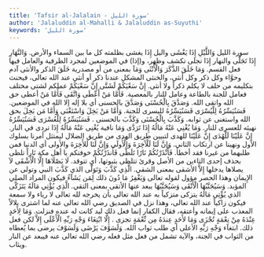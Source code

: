 ```yaml
---
title: 'Tafsir al-Jalalain - سورة الليل'
author: 'Jalaluddin al-Mahalli & Jalaluddin as-Suyuthi'
keywords: 'سورة الليل'
---
```


سورة الليل
وَاللَّيْلِ إِذَا يَغْشَى
واليل إِذَا يغشى
بظلمته كل ما بين السماء والأرض.
وَالنَّهَارِ إِذَا تَجَلَّى
والنهار إِذَا تجلى
تكشف وظهر، و(إذا) في الموضعين لمجرد الظرفية والعامل فيها فعل القسم.
وَمَا خَلَقَ الذَّكَرَ وَالْأُنْثَى
وَمَآ
بمعنى من أو مصدرية
خَلَقَ الذكر والأنثى
آدم وحوَّاء وكل ذكر وكل أنثى، والخنثى المشكل عندنا ذكر أو أنثى عند الله تعالى، فيحنث بتكليمه من حلف لا يكلم ذكراً ولا أنثى.
إِنَّ سَعْيَكُمْ لَشَتَّى
إِنَّ سَعْيَكُمْ
عملكم
لشتى
مختلف فعامل للجنة بالطاعة وعامل للنار بالمعصية.
فَأَمَّا مَنْ أَعْطَى وَاتَّقَى
فَأَمَّا مَنْ أعطى
حق الله
واتقى
الله.
وَصَدَّقَ بِالْحُسْنَى
وَصَدَّقَ بالحسنى
أي بلا إله إلا الله في الموضعين.
فَسَنُيَسِّرُهُ لِلْيُسْرَى
فَسَنُيَسِّرُهُ لليسرى
للجنة.
وَأَمَّا مَنْ بَخِلَ وَاسْتَغْنَى
وَأَمَّا مَن بَخِلَ
بحق الله
واستغنى
عن ثوابه.
وَكَذَّبَ بِالْحُسْنَى
وَكَذَّبَ بالحسنى
.
فَسَنُيَسِّرُهُ لِلْعُسْرَى
فَسَنُيَسِّرُهُ
نهيئه
للعسرى
للنار.
وَمَا يُغْنِي عَنْهُ مَالُهُ إِذَا تَرَدَّى
وَمَا
نافية
يُغْنِى عَنْهُ مَالُهُ إِذَا تردى
في النار.
إِنَّ عَلَيْنَا لَلْهُدَى
إِنَّ عَلَيْنَا للهدى
لتبيين طريق الهدى من طريق الضلال ليمتثل أمرنا بسلوك الأول ونهينا عن ارتكاب الثاني.
وَإِنَّ لَنَا لَلْآَخِرَةَ وَالْأُولَى
وَإِنَّ لَنَا لَلأَخِرَةَ والأولى
أي الدنيا فمن طلبهما من غيرنا فقد أخطأ.
فَأَنْذَرْتُكُمْ نَارًا تَلَظَّى
فَأَنذَرْتُكُمْ
خوفتكم يا أهل مكة
نَاراً تلظى
بحذف إحدى التاءين من الأصل وقرئ
تتلظى
بثبوتها، أي تتوقد.
لَا يَصْلَاهَا إِلَّا الْأَشْقَى
لاَ يصلاها
يدخلها
إِلاَّ الأشقى
بمعنى الشقي.
الَّذِي كَذَّبَ وَتَوَلَّى
الذي كَذَّبَ
النبي
وتولى
عن الإِيمان وهذا الحصر مؤول لقوله تعالى
وَيَغْفِرُ مَا دُونَ ذلك لِمَن يَشَآءُ
فيكون المراد الصلي المؤبد.
وَسَيُجَنَّبُهَا الْأَتْقَى
وَسَيُجَنَّبُهَا
يبعد عنها
الأتقى
بمعنى التقي.
الَّذِي يُؤْتِي مَالَهُ يَتَزَكَّى
الذي يُؤْتِى مَالَهُ يتزكى
متزكياً به عند الله تعالى بأن يخرجه لله تعالى لا رياء ولا سمعة فيكون زاكياً عند الله تعالى، وهذا نزل في الصديق رضي الله تعالى عنه لما اشترى بلالاً المعذب على إيمانه وأعتقه، فقال الكفار إنما فعل ذلك ليد كانت له عنده فنزلت.
وَمَا لِأَحَدٍ عِنْدَهُ مِنْ نِعْمَةٍ تُجْزَى
وَمَا لأَحَدٍ عِندَهُ مِن نِّعْمَةٍ تجزى
.
إِلَّا ابْتِغَاءَ وَجْهِ رَبِّهِ الْأَعْلَى
إِلاَّ
لكن فعل ذلك.
ابتغآء وَجْهِ رَبِّهِ الأعلى
أي طلب ثواب الله.
وَلَسَوْفَ يَرْضَى
وَلَسَوْفَ يرضى
بما يُعطاه من الثواب في الجنة، والآية تشمل من فعل مثل فعله رضي الله تعالى عنه فيبعد عن النار ويثاب.